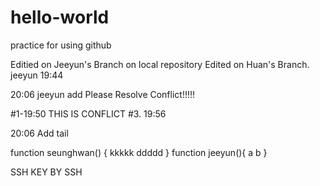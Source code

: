 # hello-world
practice for using github

Editied on Jeeyun's Branch on local repository
Edited on Huan's Branch.
jeeyun 19:44

20:06 jeeyun add
Please Resolve Conflict!!!!!




#1-19:50 THIS IS CONFLICT
#3. 19:56



20:06 Add tail



function seunghwan() {
	kkkkk
	ddddd
}
function jeeyun(){
    a
    b
}

SSH KEY BY SSH 
